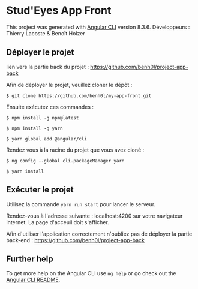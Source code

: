 # Stud'Eyes App Front

This project was generated with [Angular CLI](https://github.com/angular/angular-cli) version 8.3.6.
Développeurs : Thierry Lacoste & Benoît Holzer

## Déployer le projet

lien vers la partie back du projet : https://github.com/benh0l/project-app-back

Afin de déployer le projet, veuillez cloner le dépôt :

`$ git clone https://github.com/benh0l/my-app-front.git`

Ensuite exécutez ces commandes :

`$ npm install -g npm@latest`

`$ npm install -g yarn`

`$ yarn global add @angular/cli`


Rendez vous à la racine du projet que vous avez cloné :

`$ ng config --global cli.packageManager yarn`

`$ yarn install`

## Exécuter le projet

Utilisez la commande `yarn run start` pour lancer le serveur. 

Rendez-vous à l'adresse suivante : localhost:4200 sur votre navigateur internet.
La page d'acceuil doit s'afficher.

Afin d'utiliser l'application correctement n'oubliez pas de déployer la partie back-end : 
https://github.com/benh0l/project-app-back

## Further help

To get more help on the Angular CLI use `ng help` or go check out the [Angular CLI README](https://github.com/angular/angular-cli/blob/master/README.md).
